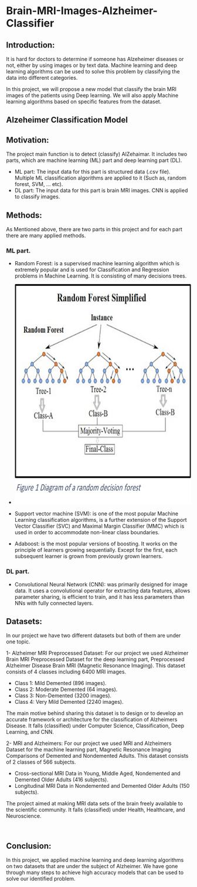 # Brain-MRI-Images-Alzheimer-Classifier

## Introduction:
It is hard for doctors to determine if someone has Alzeheimer diseases or not, either by using images or by text data. Machine learning and deep learning algorithms can be used to solve this problem by classifying the data into different categories.

In this project, we will propose a new model that classify the brain MRI images of the patients using Deep learning. We will also apply Machine learning algorithms based on specific features from the dataset. 
 
## Alzeheimer Classification Model
## Motivation:
The project main function is to detect (classify) AlZehaimar. It includes two parts, which are machine learning (ML) part and deep learning part (DL).
+	ML part: The input data for this part is structured data (.csv file). Multiple ML classification algorithms are applied to it (Such as, random forest, SVM, ... etc).
+	DL part: The input data for this part is brain MRI images. CNN is applied to classify images.

## Methods:
As Mentioned above, there are two parts in this project and for each part there are many applied methods.
### ML part.
+	Random Forest: is a supervised machine learning algorithm which is extremely popular and is used for Classification and Regression problems in Machine Learning. It is consisting of many decisions trees.
+ <img src="Picture1.png" alt="Random Forest" width="600" height="600">


+	Support vector machine (SVM): is one of the most popular Machine Learning classification algorithms, is a further extension of the Support Vector Classifier (SVC) and Maximal Margin Classifier (MMC) which is used in order to accommodate non-linear class boundaries.

+	Adaboost: is the most popular versions of boosting. It works on the principle of learners growing sequentially. Except for the first, each subsequent learner is grown from previously grown learners.
 
### DL part.
+	Convolutional Neural Network (CNN): was primarily designed for image data. It uses a convolutional operator for extracting data features, allows parameter sharing, is efficient to train, and it has less parameters than NNs with fully connected layers.

## Datasets:
In our project we have two different datasets but both of them are under one topic.

1- Alzheimer MRI Preprocessed Dataset:
For our project we used Alzheimer Brain MRI Preprocessed Dataset for the deep learning part, Preprocessed Alzheimer Disease Brain MRI (Magnetic Resonance Imaging). This dataset consists of 4 classes including 6400 MRI images.
+	Class 1: Mild Demented (896 images).
+	Class 2: Moderate Demented (64 images).
+	Class 3: Non-Demented (3200 images).
+	Class 4: Very Mild Demented (2240 images).

The main motive behind sharing this dataset is to design or to develop an accurate framework or architecture for the classification of Alzheimers Disease. It falls (classified) under Computer Science, Classification, Deep Learning, and CNN.


2- MRI and Alzheimers:
For our project we used MRI and Alzheimers Dataset for the machine learning part, Magnetic Resonance Imaging Comparisons of Demented and Nondemented Adults. This dataset consists of 2 classes of 566 subjects.
+	Cross-sectional MRI Data in Young, Middle Aged, Nondemented and Demented Older Adults (416 subjects).
+	Longitudinal MRI Data in Nondemented and Demented Older Adults (150 subjects).

The project aimed at making MRI data sets of the brain freely available to the scientific community. It falls (classified) under Health, Healthcare, and Neuroscience.

 
## Conclusion:
In this project, we applied machine learning and deep learning algorithms on two datasets that are under the subject of Alzheimer. We have gone through many steps to achieve high accuracy models that can be used to solve our identified problem. 


